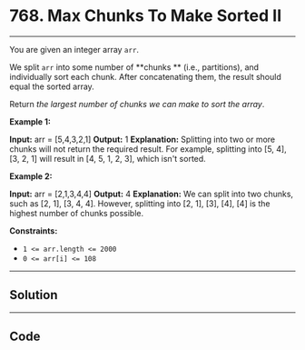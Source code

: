 # 768. Max Chunks To Make Sorted II

---

You are given an integer array `arr`.

We split `arr` into some number of **chunks ** (i.e., partitions), and individually sort each chunk. After concatenating them, the result should equal the sorted array.

Return _the largest number of chunks we can make to sort the array_.

 

**Example 1:**


**Input:** arr = [5,4,3,2,1]
**Output:** 1
**Explanation:**
Splitting into two or more chunks will not return the required result.
For example, splitting into [5, 4], [3, 2, 1] will result in [4, 5, 1, 2, 3], which isn't sorted.


**Example 2:**


**Input:** arr = [2,1,3,4,4]
**Output:** 4
**Explanation:**
We can split into two chunks, such as [2, 1], [3, 4, 4].
However, splitting into [2, 1], [3], [4], [4] is the highest number of chunks possible.


 

**Constraints:**

  * `1 <= arr.length <= 2000`
  * `0 <= arr[i] <= 108`

---

## Solution



---

## Code
```python


```